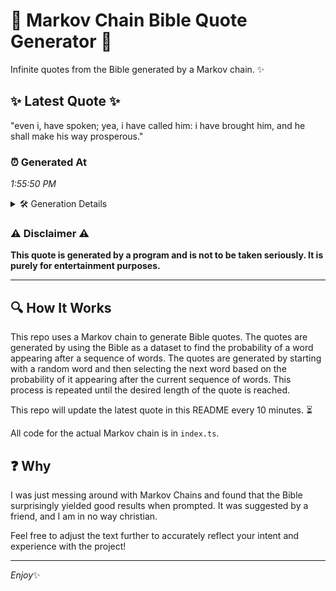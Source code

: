 # 📖 Markov Chain Bible Quote Generator 📖

Infinite quotes from the Bible generated by a Markov chain. ✨

## ✨ Latest Quote ✨
"even i, have spoken; yea, i have called him: i have brought him, and he shall make his way prosperous."

### ⏰ Generated At
*1:55:50 PM*

<details>
    <summary>🛠️ Generation Details</summary>
    <p>
        <strong>🌱 Seed:</strong> even<br>
        <strong>🔄 Iterations:</strong> 19<br>
        <strong>📜 Context History:</strong><br>[ even ]: i,<br>[ even, i, ]: have<br>[ even, i,, have ]: spoken;<br>[ even, i,, have, spoken; ]: yea,<br>[ even, i,, have, spoken;, yea, ]: i<br>[ even, i,, have, spoken;, yea,, i ]: have<br>[ i,, have, spoken;, yea,, i, have ]: called<br>[ have, spoken;, yea,, i, have, called ]: him:<br>[ spoken;, yea,, i, have, called, him: ]: i<br>[ yea,, i, have, called, him:, i ]: have<br>[ i, have, called, him:, i, have ]: brought<br>[ have, called, him:, i, have, brought ]: him,<br>[ called, him:, i, have, brought, him, ]: and<br>[ him:, i, have, brought, him,, and ]: he<br>[ i, have, brought, him,, and, he ]: shall<br>[ have, brought, him,, and, he, shall ]: make<br>[ brought, him,, and, he, shall, make ]: his<br>[ him,, and, he, shall, make, his ]: way<br>[ and, he, shall, make, his, way ]: prosperous.<br>
    </p>
</details>

### ⚠️ Disclaimer ⚠️
**This quote is generated by a program and is not to be taken seriously. It is purely for entertainment purposes.**

---

## 🔍 How It Works

This repo uses a Markov chain to generate Bible quotes. The quotes are generated by using the Bible as a dataset to find the probability of a word appearing after a sequence of words. The quotes are generated by starting with a random word and then selecting the next word based on the probability of it appearing after the current sequence of words. This process is repeated until the desired length of the quote is reached.

This repo will update the latest quote in this README every 10 minutes. ⏳

All code for the actual Markov chain is in `index.ts`.

## ❓ Why

I was just messing around with Markov Chains and found that the Bible surprisingly yielded good results when prompted. 
It was suggested by a friend, and I am in no way christian.

Feel free to adjust the text further to accurately reflect your intent and experience with the project!

---

*Enjoy*✨
